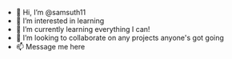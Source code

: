 - 👋 Hi, I’m @samsuth11
- 👀 I’m interested in learning
- 🌱 I’m currently learning everything I can!
- 💞️ I’m looking to collaborate on any projects anyone's got going
- 📫 Message me here

<!---
samsuth11/samsuth11 is a ✨ special ✨ repository because its `README.md` (this file) appears on your GitHub profile.
You can click the Preview link to take a look at your changes.
--->
